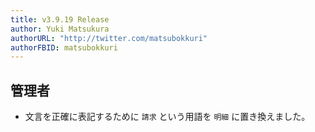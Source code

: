 ```yaml
---
title: v3.9.19 Release
author: Yuki Matsukura
authorURL: "http://twitter.com/matsubokkuri"
authorFBID: matsubokkuri
---
```


## 管理者

- 文言を正確に表記するために `請求` という用語を `明細` に置き換えました。


